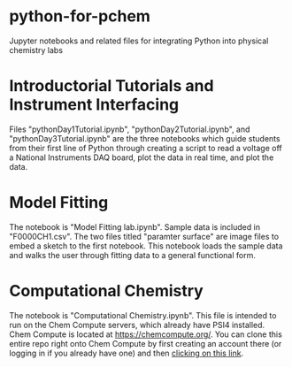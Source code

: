 # python-for-pchem
Jupyter notebooks and related files for integrating Python into physical chemistry labs

# Introductorial Tutorials and Instrument Interfacing

Files "pythonDay1Tutorial.ipynb", "pythonDay2Tutorial.ipynb", and "pythonDay3Tutorial.ipynb" are the three notebooks which guide students from their first line of Python through creating a script to read a voltage off a National Instruments DAQ board, plot the data in real time, and plot the data.

# Model Fitting

The notebook is "Model Fitting lab.ipynb". Sample data is included in "F0000CH1.csv". The two files titled "paramter surface" are image files to embed a sketch to the first notebook. This notebook loads the sample data and walks the user through fitting data to a general functional form.

# Computational Chemistry

The notebook is "Computational Chemistry.ipynb". This file is intended to run on the Chem Compute servers, which already have PSI4 installed. Chem Compute is located at https://chemcompute.org/. You can clone this entire repo right onto Chem Compute by first creating an account there (or logging in if you already have one) and then [clicking on this link](
https://chemcompute.org/jupyterhub_internal/hub/user-redirect/git-pull?repo=https%3A%2F%2Fgithub.com%2Fchemdrv%2Fpython-for-pchem&urlpath=tree%2Fpython-for-pchem%2FComputational+Chemistry.ipynb&branch=main).
